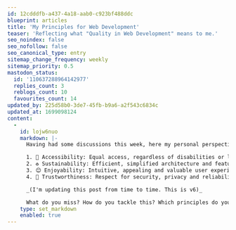```yaml
---
id: 12cdddfb-a437-4a18-aab0-c923bf488ddc
blueprint: articles
title: 'My Principles for Web Development'
teaser: 'Reflecting what "Quality in Web Development" means to me.'
seo_noindex: false
seo_nofollow: false
seo_canonical_type: entry
sitemap_change_frequency: weekly
sitemap_priority: 0.5
mastodon_status:
  id: '110637288964142977'
  replies_count: 3
  reblogs_count: 10
  favourites_count: 14
updated_by: 225d58b0-3de7-45fb-b9a6-a2f543c6834c
updated_at: 1699098124
content:
  -
    id: lojw6nuo
    markdown: |-
      Having had some discussions this week, here my personal perspective on what "Quality in Web Development" means to me:

      1. 🤝 Accessibility: Equal access, regardless of disabilities or limited resources.
      2. ♻️ Sustainability: Efficient, simplified architecture and features.
      3. 😊 Enjoyability: Intuitive, appealing and valuable user experiences.
      4. 🫡 Trustworthiness: Respect for security, privacy and reliability.

      _(I'm updating this post from time to time. This is v6)_

      What do you miss? How do you tackle this? Which principles do you follow? Join the discussion on [Mastodon](https://indieweb.social/@mariohamann/110637288964142977).
    type: set_markdown
    enabled: true
---
```

